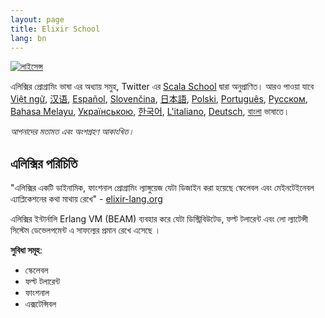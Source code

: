 ```yaml
---
layout: page
title: Elixir School
lang: bn
---
```


[![লাইসেন্স](http://img.shields.io/badge/license-MIT-brightgreen.svg)](http://opensource.org/licenses/MIT)

এলিক্সির প্রোগ্রামিং ভাষা এর অধ্যায় সমুহ, Twitter এর [Scala School](http://twitter.github.io/scala_school/) দ্বারা অনুপ্রাণিত।
আরও পাওয়া যাবে [Việt ngữ][vi], [汉语][cn], [Español][es], [Slovenčina][sk], [日本語][jp], [Polski][pl], [Português][pt], [Русском][ru], [Bahasa Melayu][my], [Українською][uk], [한국어][ko], [L'italiano][it], [Deutsch][de], [বাংলা](#) ভাষাতে।

  [cn]: /cn/
  [es]: /es/
  [it]: /it/
  [jp]: /jp/
  [ko]: /ko/
  [pl]: /pl/
  [pt]: /pt/
  [ru]: /ru/
  [sk]: /sk/
  [vi]: /vi/
  [my]: /my/
  [uk]: /uk/
  [de]: /de/
  

_আপনাদের মতামত এবং অংশগ্রহণ আকাংখিত।_

## এলিক্সির পরিচিতি

"এলিক্সির একটি ডাইনামিক, ফাংশনাল প্রোগ্রামিং ল্যাঙ্গুয়েজ যেটা ডিজাইন করা হয়েছে স্কেলেবল এবং মেইনটেইনেবল এ্যাপ্লিকেশনের কথা মাথায় রেখে" - [elixir-lang.org](http://elixir-lang.org/)

এলিক্সির ইন্টার্নালি Erlang VM (BEAM) ব্যবহার করে যেটা ডিস্ট্রিবিউটেড, ফল্ট টলারেন্ট এবং লো ল্যাটেন্সী সিস্টেম ডেভেলপমেন্ট এ সাফল্যের প্রমান রেখে এসেছে । 

__সুবিধা সমূহ__:

+ স্কেলেবল
+ ফল্ট টলারেন্ট
+ ফাংশনাল
+ এক্সটেন্সিবল 
